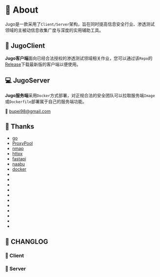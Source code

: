 # :flashlight: About
Jugo是一款采用了`Client/Server`架构，旨在同时提高信息安全行业、渗透测试领域的主被动信息收集广度与深度的实用辅助工具。

## :electric_plug: JugoClient
**Jugo客户端**面向已经合法授权的渗透测试领域相关作业，您可以通过该`Repo`的[Release](https://github.com/bupei98/Jugo/releases)下载最新版的客户端以便使用。


## :computer:	JugoServer
**Jugo服务端**采用`Docker`方式部署，对正规合法的安全团队可以拉取服务端`Image`或`Dockerfile`部署属于自己的服务端功能。

:email:	bupei98@gmail.com

## :100: Thanks
- [go](https://github.com/golang/go)
- [ProxyPool](https://github.com/henson/ProxyPool)
- [nmap](https://github.com/nmap/nmap)
- [httpx](https://github.com/projectdiscovery/httpx)
- [fastapi](https://github.com/tiangolo/fastapi)
- [naabu](https://github.com/projectdiscovery/naabu)
- [docker](https://github.com/docker)
- []()
- []()
- []()
- []()
- []()
- []()
- []()
- []()
- []()
- []()
- []()

## :date:	CHANGLOG
### :blue_book:	Client



### :green_book: Server
